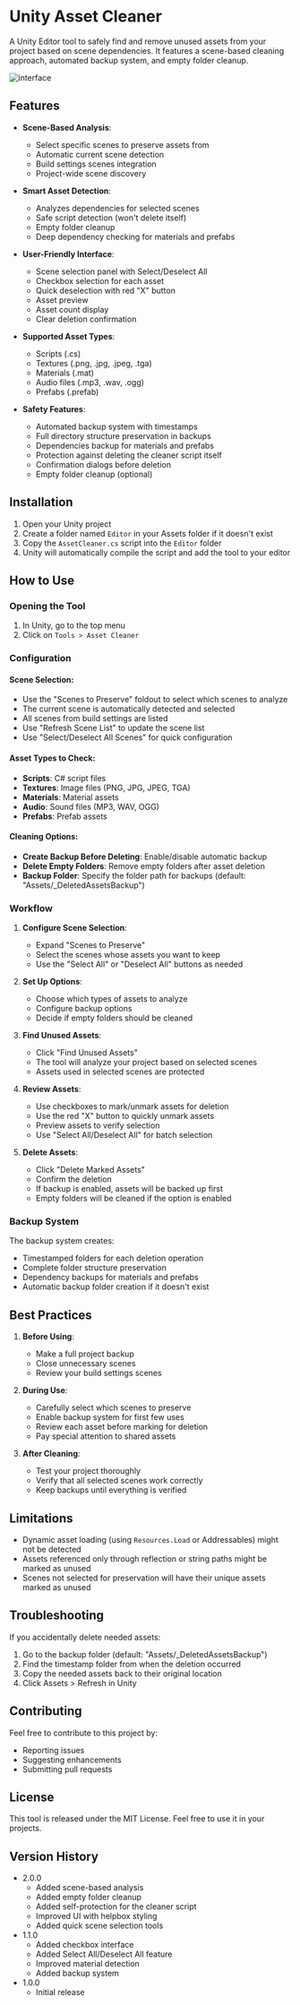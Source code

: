 # Unity Asset Cleaner

A Unity Editor tool to safely find and remove unused assets from your project based on scene dependencies. It features a scene-based cleaning approach, automated backup system, and empty folder cleanup.

![interface](https://github.com/user-attachments/assets/e287535b-4ad5-47a8-bf26-a7e82f6184cb)

## Features

- **Scene-Based Analysis**:
  - Select specific scenes to preserve assets from
  - Automatic current scene detection
  - Build settings scenes integration
  - Project-wide scene discovery

- **Smart Asset Detection**:
  - Analyzes dependencies for selected scenes
  - Safe script detection (won't delete itself)
  - Empty folder cleanup
  - Deep dependency checking for materials and prefabs

- **User-Friendly Interface**:
  - Scene selection panel with Select/Deselect All
  - Checkbox selection for each asset
  - Quick deselection with red "X" button
  - Asset preview
  - Asset count display
  - Clear deletion confirmation

- **Supported Asset Types**:
  - Scripts (.cs)
  - Textures (.png, .jpg, .jpeg, .tga)
  - Materials (.mat)
  - Audio files (.mp3, .wav, .ogg)
  - Prefabs (.prefab)

- **Safety Features**:
  - Automated backup system with timestamps
  - Full directory structure preservation in backups
  - Dependencies backup for materials and prefabs
  - Protection against deleting the cleaner script itself
  - Confirmation dialogs before deletion
  - Empty folder cleanup (optional)

## Installation

1. Open your Unity project
2. Create a folder named `Editor` in your Assets folder if it doesn't exist
3. Copy the `AssetCleaner.cs` script into the `Editor` folder
4. Unity will automatically compile the script and add the tool to your editor

## How to Use

### Opening the Tool
1. In Unity, go to the top menu
2. Click on `Tools > Asset Cleaner`

### Configuration

#### Scene Selection:
- Use the "Scenes to Preserve" foldout to select which scenes to analyze
- The current scene is automatically detected and selected
- All scenes from build settings are listed
- Use "Refresh Scene List" to update the scene list
- Use "Select/Deselect All Scenes" for quick configuration

#### Asset Types to Check:
- **Scripts**: C# script files
- **Textures**: Image files (PNG, JPG, JPEG, TGA)
- **Materials**: Material assets
- **Audio**: Sound files (MP3, WAV, OGG)
- **Prefabs**: Prefab assets

#### Cleaning Options:
- **Create Backup Before Deleting**: Enable/disable automatic backup
- **Delete Empty Folders**: Remove empty folders after asset deletion
- **Backup Folder**: Specify the folder path for backups (default: "Assets/_DeletedAssetsBackup")

### Workflow

1. **Configure Scene Selection**:
   - Expand "Scenes to Preserve"
   - Select the scenes whose assets you want to keep
   - Use the "Select All" or "Deselect All" buttons as needed

2. **Set Up Options**:
   - Choose which types of assets to analyze
   - Configure backup options
   - Decide if empty folders should be cleaned

3. **Find Unused Assets**:
   - Click "Find Unused Assets"
   - The tool will analyze your project based on selected scenes
   - Assets used in selected scenes are protected

4. **Review Assets**:
   - Use checkboxes to mark/unmark assets for deletion
   - Use the red "X" button to quickly unmark assets
   - Preview assets to verify selection
   - Use "Select All/Deselect All" for batch selection

5. **Delete Assets**:
   - Click "Delete Marked Assets"
   - Confirm the deletion
   - If backup is enabled, assets will be backed up first
   - Empty folders will be cleaned if the option is enabled

### Backup System

The backup system creates:
- Timestamped folders for each deletion operation
- Complete folder structure preservation
- Dependency backups for materials and prefabs
- Automatic backup folder creation if it doesn't exist

## Best Practices

1. **Before Using**:
   - Make a full project backup
   - Close unnecessary scenes
   - Review your build settings scenes

2. **During Use**:
   - Carefully select which scenes to preserve
   - Enable backup system for first few uses
   - Review each asset before marking for deletion
   - Pay special attention to shared assets

3. **After Cleaning**:
   - Test your project thoroughly
   - Verify that all selected scenes work correctly
   - Keep backups until everything is verified

## Limitations

- Dynamic asset loading (using `Resources.Load` or Addressables) might not be detected
- Assets referenced only through reflection or string paths might be marked as unused
- Scenes not selected for preservation will have their unique assets marked as unused

## Troubleshooting

If you accidentally delete needed assets:
1. Go to the backup folder (default: "Assets/_DeletedAssetsBackup")
2. Find the timestamp folder from when the deletion occurred
3. Copy the needed assets back to their original location
4. Click Assets > Refresh in Unity

## Contributing

Feel free to contribute to this project by:
- Reporting issues
- Suggesting enhancements
- Submitting pull requests

## License

This tool is released under the MIT License. Feel free to use it in your projects.

## Version History

- 2.0.0
  - Added scene-based analysis
  - Added empty folder cleanup
  - Added self-protection for the cleaner script
  - Improved UI with helpbox styling
  - Added quick scene selection tools
- 1.1.0
  - Added checkbox interface
  - Added Select All/Deselect All feature
  - Improved material detection
  - Added backup system
- 1.0.0
  - Initial release
